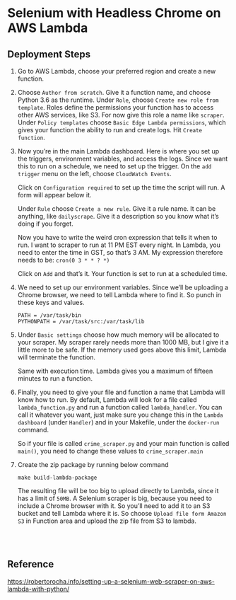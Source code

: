 # Selenium with Headless Chrome on AWS Lambda

## Deployment Steps
1. Go to AWS Lambda, choose your preferred region and create a new function.

2. Choose `Author from scratch`. Give it a function name, and choose Python 3.6 as the runtime. Under `Role`, choose `Create new role from template`. Roles define the permissions your function has to access other AWS services, like S3. For now give this role a name like `scraper`. Under `Policy templates` choose `Basic Edge Lambda permissions`, which gives your function the ability to run and create logs. Hit `Create function`.

3. Now you’re in the main Lambda dashboard. Here is where you set up the triggers, environment variables, and access the logs. Since we want this to run on a schedule, we need to set up the trigger. On the `add trigger` menu on the left, choose `CloudWatch Events`.

    Click on `Configuration required` to set up the time the script will run. A form will appear below it.

    Under `Rule` choose `Create a new rule`. Give it a rule name. It can be anything, like `dailyscrape`. Give it a description so you know what it’s doing if you forget.

    Now you have to write the weird cron expression that tells it when to run. I want to scraper to run at 11 PM EST every night. In Lambda, you need to enter the time in GST, so that’s 3 AM. My expression therefore needs to be: `cron(0 3 * * ? *)`

    Click on `Add` and that’s it. Your function is set to run at a scheduled time.

4. We need to set up our environment variables. Since we’ll be uploading a Chrome browser, we need to tell Lambda where to find it. So punch in these keys and values.

    `PATH = /var/task/bin`<br>
    `PYTHONPATH = /var/task/src:/var/task/lib`

5. Under `Basic settings` choose how much memory will be allocated to your scraper. My scraper rarely needs more than 1000 MB, but I give it a little more to be safe. If the memory used goes above this limit, Lambda will terminate the function.

    Same with execution time. Lambda gives you a maximum of fifteen minutes to run a function.

6. Finally, you need to give your file and function a name that Lambda will know how to run. By default, Lambda will look for a file called `lambda_function.py` and run a function called `lambda_handler`. You can call it whatever you want, just make sure you change this in the `Lambda dashboard` (under `Handler`) and in your Makefile, under the `docker-run` command.

    So if your file is called `crime_scraper.py` and your main function is called `main()`, you need to change these values to `crime_scraper.main`

7. Create the zip package by running below command

    `make build-lambda-package`

    The resulting file will be too big to upload directly to Lambda, since it has a limit of `50MB`. A Selenium scraper is big, because you need to include a Chrome browser with it. So you’ll need to add it to an S3 bucket and tell Lambda where it is. So choose `Upload file form Amazon S3` in Function area and upload the zip file from S3 to lambda.

<br><br>
## Reference
https://robertorocha.info/setting-up-a-selenium-web-scraper-on-aws-lambda-with-python/